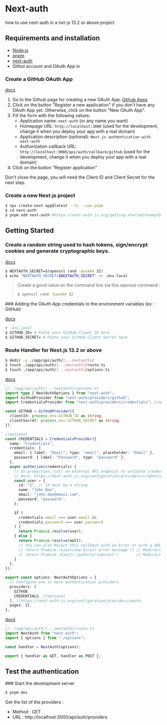 # Next-auth

how to use next-auth in a nxt-js 13.2 or above project

## Requirements and installation

- [Node.js](https://nodejs.org/en)
- [pnpm](https://pnpm.io/)
- [next-auth](https://next-auth.js.org/)
- Githut account and OAuth App in

### Create a GitHub OAuth App

[docs](https://developer.github.com/apps/building-oauth-apps/authorizing-oauth-apps)

1. Go to the Github page for creating a new OAuth App: [Github Apps](https://github.com/settings/developers)
2. Click on the button "Register a new application" if you don't have any OAuth App yet. Otherwise, click on the button "New OAuth App".
3. Fill the form with the following values:
   - Application name: `next-auth` (or any name you want)
   - Homepage URL: `http://localhost:3000` (used for the development, change it when you deploy your app with a real domain)
   - Application description (optional): `Next.js authentication with next-auth`
   - Authorization callback URL: `http://localhost:3000/api/auth/callback/github` (used for the development, change it when you deploy your app with a real domain)
4. Click on the button "Register application"

Don't close the page, you will need the Client ID and Client Secret for the next step.

### Create a new Next.js project

```bash
$ npx create-next-app@latest --ts --use-pnpm
$ cd next-auth
$ pnpm add next-auth #https://next-auth.js.org/getting-started/example
```

## Getting Started

### Create a random string used to hash tokens, sign/encrypt cookies and generate cryptographic keys.

[docs](https://next-auth.js.org/configuration/options#secret)

```bash
$ NEXTAUTH_SECRET=$(openssl rand -base64 32)
$ echo "NEXTAUTH_SECRET=$NEXTAUTH_SECRET" >> .env.local
```

> Create a good value on the command line via this openssl command :
>
> ```bash
> $ openssl rand -base64 32
> ```

### Adding the OAuth App credentials to the environment variables (ex : GitHub)

[docs](https://next-auth.js.org/configuration/providers/oauth#github)

```bash
# .env.local
$ GITHUB_ID= # Paste your GitHub Client ID here
$ GITHUB_SECRET= # Paste your GitHub Client Secret here
```

### Route Handler for Next.js 13.2 or above

```bash
$ mkdir -p ./app/api/auth/[...nextauth]/
$ touch ./app/api/auth/[...nextauth]/route.ts
$ touch ./app/api/auth/[...nextauth]/options.ts
```

[docs](https://next-auth.js.org/configuration/options#options)

```ts
// ./app/api/auth/[...nextauth]/options.ts
import type { NextAuthOptions } from "next-auth";
import GithubProvider from "next-auth/providers/github";
import CredentialsProvider from "next-auth/providers/credentials"; //optional

const GITHUB = GithubProvider({
  clientId: process.env.GITHUB_ID as string,
  clientSecret: process.env.GITHUB_SECRET as string,
});

//optional
const CREDENTIALS = CredentialsProvider({
  name: "Credentials",
  credentials: {
    email: { label: "Email", type: "email", placeholder: "Email" },
    password: { label: "Password", type: "password" },
  },
  async authorize(credentials) {
    // In production, call an external API endpoint to validate credentials
    // Docs: https://next-auth.js.org/configuration/providers/credentials
    const user = {
      id: "1", // id must be a string
      name: "John Doe",
      email: "john.doe@email.com",
      password: "password",
    };

    if (
      credentials.email === user.email &&
      credentials.password === user.password
    ) {
      return Promise.resolve(user);
    } else {
      return Promise.resolve(null);
      // You can also Reject this callback with an Error or with a URL:
      // return Promise.reject(new Error('error message')) // Redirect to error page
      // return Promise.reject('/path/to/redirect')        // Redirect to a URL
    }
  },
});

export const options: NextAuthOptions = {
  // Configure one or more authentication providers
  providers: [
    GITHUB,
    CREDENTIALS, //optional
  ], //https://next-auth.js.org/configuration/providers/oauth
  pages: {},
};
```

[docs](https://next-auth.js.org/configuration/initialization#route-handlers-app)

```ts
// ./app/api/auth/[...nextauth]/route.ts
import NextAuth from "next-auth";
import { options } from "./options";

const handler = NextAuth(options);

export { handler as GET, handler as POST };
```

## Test the authentication

### Start the development server

```bash
$ pnpm dev
```

Get the list of the providers :

- Method : GET
- URL : http://localhost:3000/api/auth/providers
